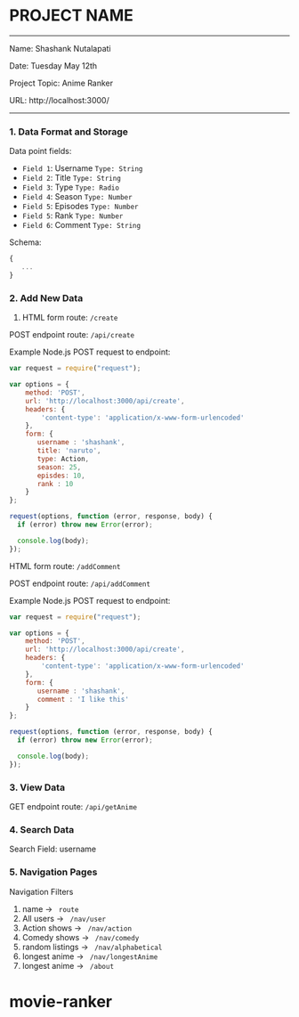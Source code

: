 
# PROJECT NAME

---

Name: Shashank Nutalapati

Date: Tuesday May 12th

Project Topic: Anime Ranker

URL: http://localhost:3000/

---


### 1. Data Format and Storage

Data point fields:
- `Field 1`:     Username       `Type: String`
- `Field 2`:     Title          `Type: String`
- `Field 3`:     Type           `Type: Radio`
- `Field 4`:     Season         `Type: Number`
- `Field 5`:     Episodes       `Type: Number`
- `Field 5`:     Rank           `Type: Number`
- `Field 6`:     Comment        `Type: String`

Schema: 
```javascript
{
   ...
}
```

### 2. Add New Data

1. HTML form route: `/create`

POST endpoint route: `/api/create`

Example Node.js POST request to endpoint: 
```javascript
var request = require("request");

var options = { 
    method: 'POST',
    url: 'http://localhost:3000/api/create',
    headers: { 
        'content-type': 'application/x-www-form-urlencoded' 
    },
    form: { 
       username : 'shashank',
       title: 'naruto',
       type: Action,
       season: 25,
       episdes: 10,
       rank : 10
    } 
};

request(options, function (error, response, body) {
  if (error) throw new Error(error);

  console.log(body);
});
```

HTML form route: `/addComment`

POST endpoint route: `/api/addComment`

Example Node.js POST request to endpoint: 
```javascript
var request = require("request");

var options = { 
    method: 'POST',
    url: 'http://localhost:3000/api/create',
    headers: { 
        'content-type': 'application/x-www-form-urlencoded' 
    },
    form: { 
       username : 'shashank',
       comment : 'I like this'
    } 
};

request(options, function (error, response, body) {
  if (error) throw new Error(error);

  console.log(body);
});
```

### 3. View Data

GET endpoint route: `/api/getAnime`

### 4. Search Data

Search Field: username

### 5. Navigation Pages

Navigation Filters
1. name -> `  route  `
2. All users -> `  /nav/user  `
3. Action shows -> `  /nav/action  `
4. Comedy shows -> `  /nav/comedy  `
5. random listings -> `  /nav/alphabetical  `
6. longest anime -> `  /nav/longestAnime   `
7. longest anime -> `  /about   `

# movie-ranker

